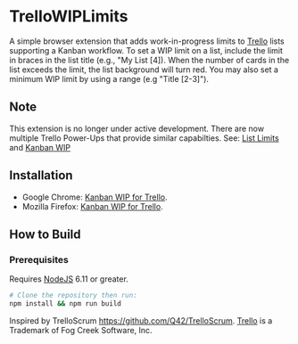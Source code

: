 # TrelloWIPLimits

A simple browser extension that adds work-in-progress limits to [Trello](http://trello.com) lists supporting a Kanban workflow. To set a WIP limit on a list, include the limit in braces in the list title (e.g., "My List [4]). When the number of cards in the list exceeds the limit, the list background will turn red.
You may also set a minimum WIP limit by using a range (e.g "Title [2-3]"). 

## Note
This extension is no longer under active development. There are now multiple Trello Power-Ups that provide similar capabilties. See: [List Limits](https://trello.com/power-ups/5c2462c384ab8949b1724a20) and [Kanban WIP](https://trello.com/power-ups/5e621e477907d7774380f551/kanban-wip-by-corrello)

## Installation
* Google Chrome: [Kanban WIP for Trello](https://chrome.google.com/webstore/detail/kanban-wip-for-trello/oekefjibcnongmmmmkdiofgeppfkmdii).
* Mozilla Firefox: [Kanban WIP for Trello](https://addons.mozilla.org/en-US/firefox/addon/trello-work-in-progress-limit/).

## How to Build

### Prerequisites

Requires [NodeJS](https://nodejs.org/en/) 6.11 or greater.

```bash
# Clone the repository then run:
npm install && npm run build
```

Inspired by TrelloScrum <https://github.com/Q42/TrelloScrum>. [Trello](http://trello.com) is a Trademark of Fog Creek Software, Inc. 
